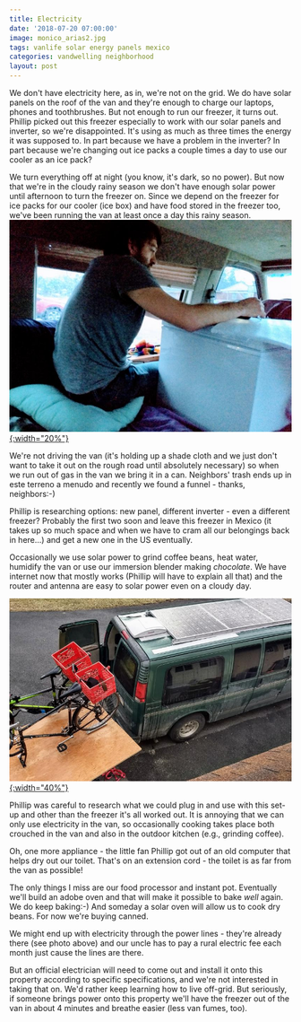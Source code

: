 ```yaml
---
title: Electricity
date: '2018-07-20 07:00:00'
image: monico_arias2.jpg
tags: vanlife solar energy panels mexico
categories: vandwelling neighborhood
layout: post
---
```


We don't have electricity here, as in, we're not on the grid. We do have solar panels on the roof of the van and they're enough to charge our laptops, phones and toothbrushes. But not enough to run our freezer, it turns out. Phillip picked out this freezer especially to work with our solar panels and inverter, so we're disappointed. It's using as much as three times the energy it was supposed to. In part because we have a problem in the inverter? In part because we're changing out ice packs a couple times a day to use our cooler as an ice pack?

We turn everything off at night (you know, it's dark, so no power). But now that we're in the cloudy rainy season we don't have enough solar power until afternoon to turn the freezer on. Since we depend on the freezer for ice packs for our cooler (ice box) and have food stored in the freezer too, we've been running the van at least once a day this rainy season.
[![](/images/freezer_.jpg){:width="20%"}](/images/freezer.jpg)

We're not driving the van (it's holding up a shade cloth and we just don't want to take it out on the rough road until absolutely necessary) so when we run out of gas in the van we bring it in a can. Neighbors' trash ends up in este terreno a menudo and recently we found a funnel - thanks, neighbors:-)

Phillip is researching options: new panel, different inverter - even a different freezer? Probably the first two soon and leave this freezer in Mexico (it takes up so much space and when we have to cram all our belongings back in here...) and get a new one in the US eventually.

Occasionally we use solar power to grind coffee beans, heat water, humidify the van or use our immersion blender making *chocolate*. We have internet now that mostly works (Phillip will have to explain all that) and the router and antenna are easy to solar power even on a cloudy day.

[![](/images/solarpanels_.jpg){:width="40%"}](/images/solarpanels.jpg)

Phillip was careful to research what we could plug in and use with this set-up and other than the freezer it's all worked out. It is annoying that we can only use electricity in the van, so occasionally cooking takes place both crouched in the van and also in the outdoor kitchen (e.g., grinding coffee).

Oh, one more appliance - the little fan Phillip got out of an old computer that helps dry out our toilet. That's on an extension cord - the toilet is as far from the van as possible!

The only things I miss are our food processor and instant pot. Eventually we'll build an adobe oven and that will make it possible to bake *well* again. We do keep baking:-) And someday a solar oven will allow us to cook dry beans. For now we're buying canned.

We might end up with electricity through the power lines - they're already there (see photo above) and our uncle has to pay a rural electric fee each month just cause the lines are there.

But an official electrician will need to come out and install it onto this property according to specific specifications, and we're not interested in taking that on. We'd rather keep learning how to live off-grid. But seriously, if someone brings power onto this property we'll have the freezer out of the van in about 4 minutes and breathe easier (less van fumes, too).